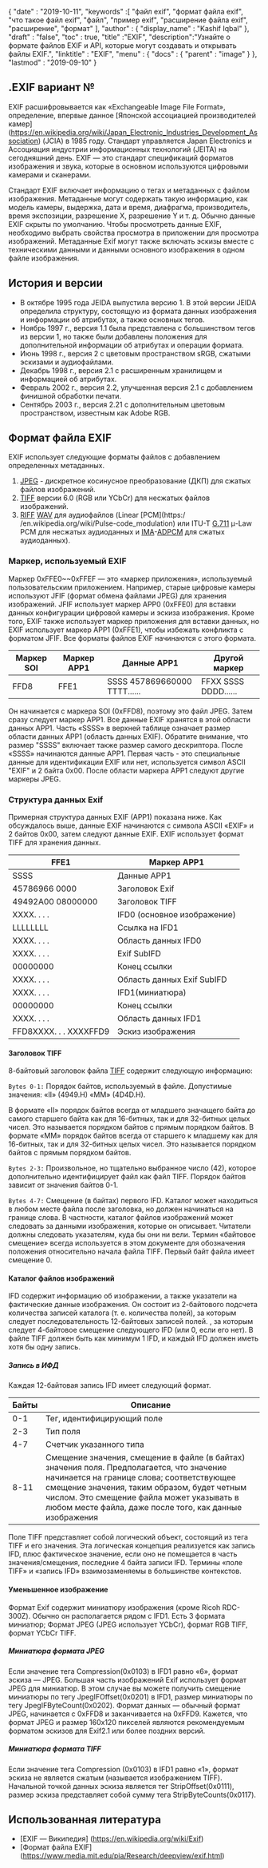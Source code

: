 {
  "date" : "2019-10-11",
  "keywords" :[ "файл exif", "формат файла exif", "что такое файл exif", "файл", "пример exif", "расширение файла exif", "расширение", "формат" ],
  "author" : {
    "display_name" : "Kashif Iqbal"
},
  "draft" : "false",
  "toc" : true,
  "title" :"EXIF",
  "description":"Узнайте о формате файлов EXIF и API, которые могут создавать и открывать файлы EXIF.",
  "linktitle" : "EXIF",
  "menu" : {
    "docs" : {
      "parent" : "image"
}
},
  "lastmod" : "2019-09-10"
}

## .EXIF вариант №
EXIF расшифровывается как «Exchangeable Image File Format», определение, впервые данное [Японской ассоциацией производителей камер] (https://en.wikipedia.org/wiki/Japan_Electronic_Industries_Development_Association) (JCIA) в 1985 году. Стандарт управляется Japan Electronics и Ассоциация индустрии информационных технологий (JEITA) на сегодняшний день. EXIF — это стандарт спецификаций форматов изображения и звука, которые в основном используются цифровыми камерами и сканерами.

Стандарт EXIF включает информацию о тегах и метаданных с файлом изображения. Метаданные могут содержать такую информацию, как модель камеры, выдержка, дата и время, диафрагма, производитель, время экспозиции, разрешение X, разрешение Y и т. д. Обычно данные EXIF скрыты по умолчанию. Чтобы просмотреть данные EXIF, необходимо выбрать свойства просмотра в приложении для просмотра изображений. Метаданные Exif могут также включать эскизы вместе с техническими данными и данными основного изображения в одном файле изображения.

## История и версии ##

* В октябре 1995 года JEIDA выпустила версию 1. В этой версии JEIDA определила структуру, состоящую из формата данных изображения и информации об атрибутах, а также основных тегов.
* Ноябрь 1997 г., версия 1.1 была представлена с большинством тегов из версии 1, но также были добавлены положения для дополнительной информации об атрибутах и операции формата.
* Июнь 1998 г., версия 2 с цветовым пространством sRGB, сжатыми эскизами и аудиофайлами.
* Декабрь 1998 г., версия 2.1 с расширенным хранилищем и информацией об атрибутах.
* Февраль 2002 г., версия 2.2, улучшенная версия 2.1 с добавлением финишной обработки печати.
* Сентябрь 2003 г., версия 2.21 с дополнительным цветовым пространством, известным как Adobe RGB.

## Формат файла EXIF

EXIF использует следующие форматы файлов с добавлением определенных метаданных.

1. [JPEG](/ru/image/jpeg/) - дискретное косинусное преобразование (ДКП) для сжатых файлов изображений.
1. [TIFF](/ru/image/tiff/) версии 6.0 (RGB или YCbCr) для несжатых файлов изображений.
1. [RIFF](https://en.wikipedia.org/wiki/Resource_Interchange_File_Format) [WAV](https://en.wikipedia.org/wiki/WAV) для аудиофайлов (Linear [PCM](https:/ /en.wikipedia.org/wiki/Pulse-code_modulation) или ITU-T [G.711](https://en.wikipedia.org/wiki/G.711) μ-Law PCM для несжатых аудиоданных и [ IMA](https://en.wikipedia.org/wiki/Interactive_Multimedia_Association)-[ADPCM](https://en.wikipedia.org/wiki/ADPCM) для сжатых аудиоданных).

### Маркер, используемый EXIF ###

Маркер 0xFFE0~~0xFFEF — это «маркер приложения», используемый пользовательским приложением. Например, старые цифровые камеры используют JFIF (формат обмена файлами JPEG) для хранения изображений. JFIF использует маркер APP0 (0xFFE0) для вставки данных конфигурации цифровой камеры и эскиза изображения. Кроме того, EXIF также использует маркер приложения для вставки данных, но EXIF использует маркер APP1 (0xFFE1), чтобы избежать конфликта с форматом JFIF. Все форматы файлов EXIF начинаются с этого формата.


|Маркер SOI|Маркер APP1|Данные APP1|Другой маркер
---|---|---|---|
|FFD8|FFE1|SSSS 457869660000 TTTT......|FFXX SSSS DDDD......

Он начинается с маркера SOI (0xFFD8), поэтому это файл JPEG. Затем сразу следует маркер APP1. Все данные EXIF хранятся в этой области данных APP1. Часть «SSSS» в верхней таблице означает размер области данных APP1 (область данных EXIF). Обратите внимание, что размер "SSSS" включает также размер самого дескриптора. После «SSSS» начинаются данные APP1. Первая часть - это специальные данные для идентификации EXIF или нет, используется символ ASCII "EXIF" и 2 байта 0x00. После области маркера APP1 следуют другие маркеры JPEG.

### Структура данных Exif ###

Примерная структура данных EXIF (APP1) показана ниже. Как обсуждалось выше, данные EXIF начинаются с символа ASCII «EXIF» и 2 байтов 0x00, затем следуют данные EXIF. EXIF использует формат TIFF для хранения данных.


|FFE1|Маркер APP1
---|---|
|SSSS|Данные APP1|Размер данных APP1
|45786966 0000|Заголовок Exif
|49492A00 08000000|Заголовок TIFF
|XXXX. . . .|IFD0 (основное изображение)|Каталог
|LLLLLLLL|Ссылка на IFD1
|XXXX. . . .|Область данных IFD0
|XXXX. . . .|Exif SubIFD|Каталог
|00000000|Конец ссылки
|XXXX. . . .|Область данных Exif SubIFD
|XXXX. . . .|IFD1(миниатюра)|Каталог
|00000000|Конец ссылки
|XXXX. . . .|Область данных IFD1
|FFD8XXXX. . . XXXXFFD9|Эскиз изображения

#### Заголовок TIFF ####

8-байтовый заголовок файла [TIFF](/ru/image/tiff/) содержит следующую информацию:

`Bytes 0-1:` Порядок байтов, используемый в файле. Допустимые значения: «II» (4949.H) «MM» (4D4D.H).

В формате «II» порядок байтов всегда от младшего значащего байта до самого старшего байта как для 16-битных, так и для 32-битных целых чисел. Это называется порядком байтов с прямым порядком байтов. В формате «MM» порядок байтов всегда от старшего к младшему как для 16-битных, так и для 32-битных целых чисел. Это называется порядком байтов с прямым порядком байтов.

`Bytes 2-3:` Произвольное, но тщательно выбранное число (42), которое дополнительно идентифицирует файл как файл TIFF. Порядок байтов зависит от значения байтов 0-1.

`Bytes 4-7:` Смещение (в байтах) первого IFD. Каталог может находиться в любом месте файла после заголовка, но должен начинаться на границе слова. В частности, каталог файлов изображений может следовать за данными изображения, которые он описывает. Читатели должны следовать указателям, куда бы они ни вели. Термин «байтовое смещение» всегда используется в этом документе для обозначения положения относительно начала файла TIFF. Первый байт файла имеет смещение 0.

#### Каталог файлов изображений ####

IFD содержит информацию об изображении, а также указатели на фактические данные изображения. Он состоит из 2-байтового подсчета количества записей каталога (т. е. количества полей), за которым следует последовательность 12-байтовых записей полей. , за которым следует 4-байтовое смещение следующего IFD (или 0, если его нет). В файле TIFF должен быть как минимум 1 IFD, и каждый IFD должен иметь хотя бы одну запись.

##### Запись в ИФД #####

Каждая 12-байтовая запись IFD имеет следующий формат.


|Байты|Описание
---|---|
|0-1|Тег, идентифицирующий поле
|2-3|Тип поля
|4-7|Счетчик указанного типа
|8-11|Смещение значения, смещение в файле (в байтах) значения поля. Предполагается, что значение начинается на границе слова; соответствующее смещение значения, таким образом, будет четным числом. Это смещение файла может указывать в любом месте файла, даже после того, как данные изображения

Поле TIFF представляет собой логический объект, состоящий из тега TIFF и его значения. Эта логическая концепция реализуется как запись IFD, плюс фактическое значение, если оно не помещается в часть значения/смещения, последние 4 байта записи IFD. Термины «поле TIFF» и «запись IFD» взаимозаменяемы в большинстве контекстов.

#### Уменьшенное изображение ####

Формат Exif содержит миниатюру изображения (кроме Ricoh RDC-300Z). Обычно он располагается рядом с IFD1. Есть 3 формата миниатюр; Формат JPEG (JPEG использует YCbCr), формат RGB TIFF, формат YCbCr TIFF.

##### Миниатюра формата JPEG #####

Если значение тега Compression(0x0103) в IFD1 равно «6», формат эскиза — JPEG. Большая часть изображений Exif использует формат JPEG для миниатюр. В этом случае вы можете получить смещение миниатюры по тегу JpegIFOffset(0x0201) в IFD1, размер миниатюры по тегу JpegIFByteCount(0x0202). Формат данных — обычный формат JPEG, начинается с 0xFFD8 и заканчивается на 0xFFD9. Кажется, что формат JPEG и размер 160x120 пикселей являются рекомендуемым форматом эскизов для Exif2.1 или более поздних версий.

##### Миниатюра формата TIFF #####

Если значение тега Compression (0x0103) в IFD1 равно «1», формат эскиза не является сжатым (называется изображением TIFF). Начальной точкой данных эскиза является тег StripOffset(0x0111), размер эскиза представляет собой сумму тега StripByteCounts(0x0117).

## Использованная литература ##

* [EXIF — Википедия] (https://en.wikipedia.org/wiki/Exif)
* [Формат файла EXIF] (https://www.media.mit.edu/pia/Research/deepview/exif.html)

